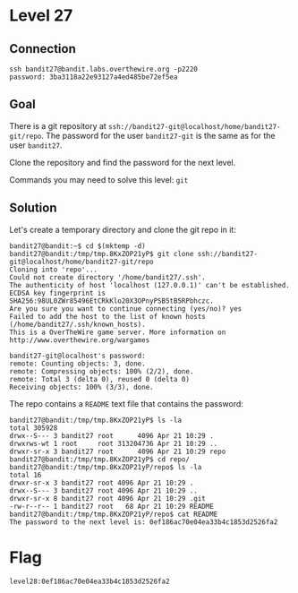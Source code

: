 # Level 27
## Connection
~~~
ssh bandit27@bandit.labs.overthewire.org -p2220
password: 3ba3118a22e93127a4ed485be72ef5ea
~~~

## Goal
There is a git repository at `ssh://bandit27-git@localhost/home/bandit27-git/repo`. The password for the user `bandit27-git` is the same as for the user `bandit27`.

Clone the repository and find the password for the next level.

Commands you may need to solve this level: `git`

## Solution
Let's create a temporary directory and clone the git repo in it:
~~~
bandit27@bandit:~$ cd $(mktemp -d)
bandit27@bandit:/tmp/tmp.8KxZOP21yP$ git clone ssh://bandit27-git@localhost/home/bandit27-git/repo
Cloning into 'repo'...
Could not create directory '/home/bandit27/.ssh'.
The authenticity of host 'localhost (127.0.0.1)' can't be established.
ECDSA key fingerprint is SHA256:98UL0ZWr85496EtCRkKlo20X3OPnyPSB5tB5RPbhczc.
Are you sure you want to continue connecting (yes/no)? yes
Failed to add the host to the list of known hosts (/home/bandit27/.ssh/known_hosts).
This is a OverTheWire game server. More information on http://www.overthewire.org/wargames

bandit27-git@localhost's password: 
remote: Counting objects: 3, done.
remote: Compressing objects: 100% (2/2), done.
remote: Total 3 (delta 0), reused 0 (delta 0)
Receiving objects: 100% (3/3), done.
~~~

The repo contains a `README` text file that contains the password:
~~~
bandit27@bandit:/tmp/tmp.8KxZOP21yP$ ls -la
total 305928
drwx--S--- 3 bandit27 root      4096 Apr 21 10:29 .
drwxrws-wt 1 root     root 313204736 Apr 21 10:29 ..
drwxr-sr-x 3 bandit27 root      4096 Apr 21 10:29 repo
bandit27@bandit:/tmp/tmp.8KxZOP21yP$ cd repo/
bandit27@bandit:/tmp/tmp.8KxZOP21yP/repo$ ls -la
total 16
drwxr-sr-x 3 bandit27 root 4096 Apr 21 10:29 .
drwx--S--- 3 bandit27 root 4096 Apr 21 10:29 ..
drwxr-sr-x 8 bandit27 root 4096 Apr 21 10:29 .git
-rw-r--r-- 1 bandit27 root   68 Apr 21 10:29 README
bandit27@bandit:/tmp/tmp.8KxZOP21yP/repo$ cat README 
The password to the next level is: 0ef186ac70e04ea33b4c1853d2526fa2
~~~

# Flag
~~~
level28:0ef186ac70e04ea33b4c1853d2526fa2
~~~
